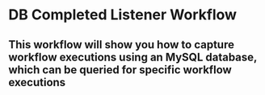 
# DB Completed Listener Workflow 

## This workflow will show you how to capture workflow executions using an MySQL database, which can be queried for specific workflow executions
